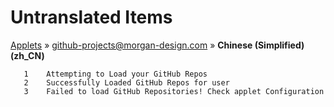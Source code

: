# Untranslated Items
[Applets](../../../README.md) &#187; [github-projects@morgan-design.com](../README.md) &#187; **Chinese (Simplified) (zh_CN)**

       1	Attempting to Load your GitHub Repos
       2	Successfully Loaded GitHub Repos for user
       3	Failed to load GitHub Repositories! Check applet Configuration
